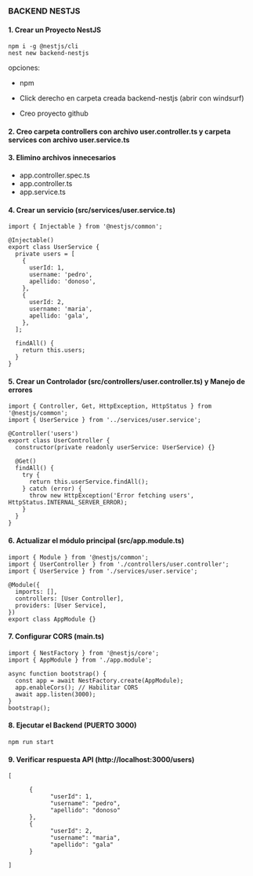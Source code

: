 ### BACKEND NESTJS

#### 1. Crear un Proyecto NestJS

```
npm i -g @nestjs/cli
nest new backend-nestjs
```

opciones:
* npm

* Click derecho en carpeta creada backend-nestjs (abrir con windsurf)

* Creo proyecto github

#### 2. Creo carpeta controllers con archivo user.controller.ts y carpeta services con archivo user.service.ts

#### 3. Elimino archivos innecesarios

* app.controller.spec.ts
* app.controller.ts
* app.service.ts

#### 4. Crear un servicio (src/services/user.service.ts)

```
import { Injectable } from '@nestjs/common';

@Injectable()
export class UserService {
  private users = [
    {
      userId: 1,
      username: 'pedro',
      apellido: 'donoso',
    },
    {
      userId: 2,
      username: 'maria',
      apellido: 'gala',
    },
  ];

  findAll() {
    return this.users;
  }
}
```

#### 5. Crear un Controlador (src/controllers/user.controller.ts) y Manejo de errores

```
import { Controller, Get, HttpException, HttpStatus } from '@nestjs/common';
import { UserService } from '../services/user.service';

@Controller('users')
export class UserController {
  constructor(private readonly userService: UserService) {}

  @Get()
  findAll() {
    try {
      return this.userService.findAll();
    } catch (error) {
      throw new HttpException('Error fetching users', HttpStatus.INTERNAL_SERVER_ERROR);
    }
  }
}
```

#### 6. Actualizar el módulo principal (src/app.module.ts)

```
import { Module } from '@nestjs/common';
import { UserController } from './controllers/user.controller';
import { UserService } from './services/user.service';

@Module({
  imports: [],
  controllers: [User Controller],
  providers: [User Service],
})
export class AppModule {}
```

#### 7. Configurar CORS (main.ts)

```
import { NestFactory } from '@nestjs/core';
import { AppModule } from './app.module';

async function bootstrap() {
  const app = await NestFactory.create(AppModule);
  app.enableCors(); // Habilitar CORS
  await app.listen(3000);
}
bootstrap();
```

#### 8. Ejecutar el Backend (PUERTO 3000)

```
npm run start
```

#### 9. Verificar respuesta API (http://localhost:3000/users)

```
[

      {
            "userId": 1,
            "username": "pedro",
            "apellido": "donoso"
      },
      {
            "userId": 2,
            "username": "maria",
            "apellido": "gala"
      }

]
```





